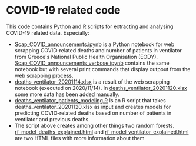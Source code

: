 # COVID-19 related code

This code contains Python and R scripts for extracting and analysing COVID-19 related data.
Especially:
* [Scap_COVID_announcements.ipynb](https://github.com/dpanagop/COVID/blob/main/Scap_COVID_announcements.ipynb)
is a Python notebook for web scrapping COVID-related deaths and number of patients in ventilator from Greece's National Public Health Organisation (EODY). 
[Scap_COVID_announcements_verbose.ipynb](https://github.com/dpanagop/COVID/blob/main/Scap_COVID_announcements_verbose.ipynb) contains the same notebook but with several print commands that display outpout from the web scrapping process.
* [deaths_ventilator_20201114.xlsx](https://github.com/dpanagop/COVID/blob/main/deaths_ventilator_20201114.xlsx) is a result of the web scrapping notebook (executed on 2020/11/14). In [deaths_ventilator_20201120.xlsx](https://github.com/dpanagop/COVID/blob/main/deaths_ventilator_20201120.xlsx) some more data has been added manually.
* [deaths_ventilator_patients_modeling.R](https://github.com/dpanagop/COVID/blob/main/deaths_ventilator_patients_modeling.R) Is an R script that takes deaths_ventilator_20201120.xlsx as input and creates models for predicting COVID-related deaths based on number of patients in ventilator and previous deaths.
* The script above creates among other things two random forests. [rf_model_deaths_explained.html](https://github.com/dpanagop/COVID/blob/main/rf_model_deaths_explained.html) and [rf_model_ventilator_explained.html](https://github.com/dpanagop/COVID/blob/main/rf_model_ventilator_explained.html) are two HTML files with more information about them
